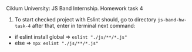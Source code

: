 Ciklum University: JS Band Internship. Homework task 4

1. To start checked project with Eslint should, go to directory ```js-band-hw-task-4```
after that, enter in terminal next command: 
  * if eslint install global => ```eslint "./js/**/*.js"```
  * else =>  ```npx eslint "./js/**/*.js"```